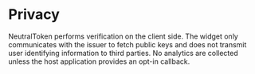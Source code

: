 # Privacy

NeutralToken performs verification on the client side. The widget only
communicates with the issuer to fetch public keys and does not transmit user
identifying information to third parties. No analytics are collected unless the
host application provides an opt-in callback.
